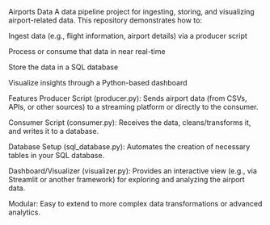 Airports Data
A data pipeline project for ingesting, storing, and visualizing airport-related data. This repository demonstrates how to:

Ingest data (e.g., flight information, airport details) via a producer script

Process or consume that data in near real-time

Store the data in a SQL database

Visualize insights through a Python-based dashboard

Features
Producer Script (producer.py): Sends airport data (from CSVs, APIs, or other sources) to a streaming platform or directly to the consumer.

Consumer Script (consumer.py): Receives the data, cleans/transforms it, and writes it to a database.

Database Setup (sql_database.py): Automates the creation of necessary tables in your SQL database.

Dashboard/Visualizer (visualizer.py): Provides an interactive view (e.g., via Streamlit or another framework) for exploring and analyzing the airport data.

Modular: Easy to extend to more complex data transformations or advanced analytics.
